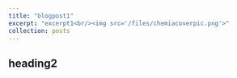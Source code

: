```yaml
---
title: "blogpost1"
excerpt: "excerpt1<br/><img src='/files/chemiacoverpic.png'>"
collection: posts
---
```


heading2
------